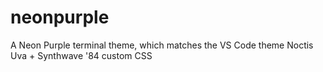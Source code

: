 # neonpurple
A Neon Purple terminal theme, which matches the VS Code theme Noctis Uva + Synthwave '84 custom CSS
